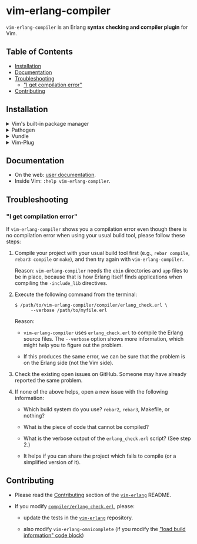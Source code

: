 # vim-erlang-compiler

`vim-erlang-compiler` is an Erlang **syntax checking and compiler plugin** for
Vim.

## Table of Contents

* [Installation](#installation)
* [Documentation](#documentation)
* [Troubleshooting](#troubleshooting)
    * ["I get compilation error"](#i-get-compilation-error)
* [Contributing](#contributing)

## Installation

<details>
<summary>Vim's built-in package manager</summary>

This is the recommended installation method if you use at least Vim 8 and you
don't use another package manager.

Information about Vim's built-in package manager: [`:help packages`].

Installation steps:

1.  Clone this repository (you can replace `foo` with the directory name of your
    choice):

    ```sh
    $ git clone https://github.com/vim-erlang/vim-erlang-compiler.git \
          ~/.vim/pack/foo/start/vim-erlang-compiler
    ```

2.  Restart Vim.

3.  Generate help page (replace `foo` with the same directory name as above):

    ```
    :helptags ~/.vim/pack/foo/start/vim-erlang-compiler/doc
    ```
</details>

<details>
<summary>Pathogen</summary>

Information about Pathogen: [Pathogen repository].

Installation steps:

1.  Clone this repository:

    ```
    $ git clone https://github.com/vim-erlang/vim-erlang-compiler.git \
          ~/.vim/bundle/vim-erlang-compiler
    ```

2.  Restart Vim.

3.  Generate help page:

    ```
    :Helptags
    ```
</details>

<details>
<summary>Vundle</summary>

Information about Vundle: [Vundle repository].

Installation steps:

1.  Add `vim-erlang-compiler` to your plugin list in `.vimrc` by inserting
    the line that starts with `Plugin`:

    ```
    call vundle#begin()
      [...]
      Plugin 'vim-erlang/vim-erlang-compiler'
      [...]
    call vundle#end()
    ```

2.  Restart Vim.

3.  Run `:PluginInstall`.
</details>

<details>
  <summary>Vim-Plug</summary>

Information about Vim-Plug: [vim-plug repository].

Installation steps:

1.  Add `vim-erlang-compiler` to your plugin list in `.vimrc` by inserting the
    line that starts with `Plug`:

    ```
    call plug#begin()
      [...]
      Plug 'vim-erlang/vim-erlang-compiler'
      [...]
    call plug#end()
    ```

2.  Restart Vim.

3.  Run `:PlugInstall`.
</details>

## Documentation

* On the web: [user documentation][doc].
* Inside Vim: `:help vim-erlang-compiler`.

## Troubleshooting

### "I get compilation error"

If `vim-erlang-compiler` shows you a compilation error even though there is no
compilation error when using your usual build tool, please follow these steps:

1.  Compile your project with your usual build tool first (e.g., `rebar
    compile`, `rebar3 compile` or `make`), and then try again with
    `vim-erlang-compiler`.

    Reason: `vim-erlang-compiler` needs the `ebin` directories and `app` files
    to be in place, because that is how Erlang itself finds applications when
    compiling the `-include_lib` directives.

2.  Execute the following command from the terminal:

    ```
    $ /path/to/vim-erlang-compiler/compiler/erlang_check.erl \
          --verbose /path/to/myfile.erl
    ```

    Reason:

    -   `vim-erlang-compiler` uses `erlang_check.erl` to compile the Erlang
        source files. The `--verbose` option shows more information, which might
        help you to figure out the problem.

    -   If this produces the same error, we can be sure that the problem is on
        the Erlang side (not the Vim side).

3.  Check the existing open issues on GitHub. Someone may have already reported
    the same problem.

4.  If none of the above helps, open a new issue with the following information:

    -   Which build system do you use? `rebar2`, `rebar3`, Makefile, or nothing?

    -   What is the piece of code that cannot be compiled?

    -   What is the verbose output of the `erlang_check.erl` script? (See
        step 2.)

    -   It helps if you can share the project which fails to compile (or a
        simplified version of it).

## Contributing

*   Please read the [Contributing][vim-erlang-contributing] section of the
    [`vim-erlang`] README.

*   If you modify [`compiler/erlang_check.erl`], please:

    -   update the tests in the [`vim-erlang`] repository.

    -   also modify `vim-erlang-omnicomplete` (if you modify the
        ["load build information" code block][common-code-block])

<!-- If you modify the list below, please keep the order with `:sort i`. -->

[`:help packages`]: https://vimhelp.org/repeat.txt.html#packages
[`compiler/erlang_check.erl`]: compiler/erlang_check.erl
[`vim-erlang`]: https://github.com/vim-erlang/vim-erlang
[common-code-block]: https://github.com/vim-erlang/vim-erlang-compiler/blob/ac5088087ab43692f0b31c8d006535c00db8a174/compiler/erlang_check.erl#L272-L1107
[doc]: https://github.com/vim-erlang/vim-erlang-compiler/blob/master/doc/vim-erlang-compiler.txt
[Pathogen repository]: https://github.com/tpope/vim-pathogen
[vim-erlang-contributing]: https://github.com/vim-erlang/vim-erlang#contributing
[vim-plug repository]: https://github.com/junegunn/vim-plug
[Vundle repository]: https://github.com/VundleVim/Vundle.vim
